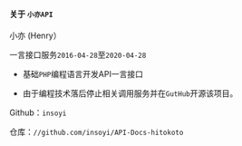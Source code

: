 #### 关于 `小亦API`

小亦 (Henry）

一言接口服务`2016-04-28`至`2020-04-28`

- 基础`PHP`编程语言开发API一言接口

- 由于编程技术落后停止相关调用服务并在`GutHub`开源该项目。


Github：`insoyi` 

仓库：`//github.com/insoyi/API-Docs-hitokoto`